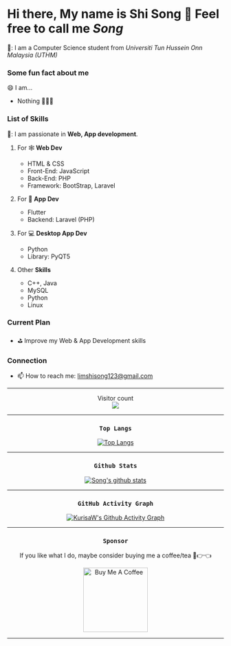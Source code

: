 <!--
**XPH0816/XPH0816** is a ✨ _special_ ✨ repository because its `README.md` (this file) appears on your GitHub profile.

Here are some ideas to get you started:

- 🔭 I’m currently working on ...
- 🌱 I’m currently learning ...
- 👯 I’m looking to collaborate on ...
- 🤔 I’m looking for help with ...
- 💬 Ask me about ...
- 📫 How to reach me: ...
- 😄 Pronouns: ...
- ⚡ Fun fact: ...
-->

# Hi there, My name is **Shi Song** 👋 Feel free to call me *Song*
🔭: I am a Computer Science student from *Universiti Tun Hussein Onn Malaysia (UTHM)*

### Some fun fact about me
:smile: I am... 
- Nothing 🤣🤣🤣

### List of Skills
🌱: I am passionate in **Web, App development**.

1. For :spider_web: **Web Dev**
   - HTML & CSS
   - Front-End: JavaScript
   - Back-End: PHP
   - Framework: BootStrap, Laravel

2. For :iphone: **App Dev**
   - Flutter
   - Backend: Laravel (PHP)

3. For :computer: **Desktop App Dev**
   - Python
   - Library: PyQT5

4. Other **Skills**
   - C++, Java
   - MySQL
   - Python
   - Linux

### Current Plan
- :golf: Improve my Web & App Development skills

### Connection
- 📫 How to reach me: limshisong123@gmail.com

---

<p align="center"> 
  Visitor count<br>
  <img src="https://profile-counter.glitch.me/XPH0816/count.svg" />
</p>

---

<div align="center">

### `Top Langs`

[![Top Langs](https://github-readme-stats.vercel.app/api/top-langs/?username=xph0816&layout=compact&theme=tokyonight)](https://github.com/XPH0816)

---
   
### `Github Stats`

[![Song's github stats](https://github-readme-stats.vercel.app/api?username=xph0816&show_icons=true&theme=tokyonight)](https://github.com/XPH0816)

---
   
### `GitHub Activity Graph`

<!-- GitHub Activity Graph -->

[![KurisaW's Github Activity Graph](https://github-readme-activity-graph.cyclic.app/graph?username=XPH0816&theme=tokyo-night&custom_title=XPH0816's%20GitHub%20Activity%20Graph)](https://github.com/ashutosh00710/github-readme-activity-graph)

---
   
### `Sponsor`

If you like what I do, maybe consider buying me a coffee/tea 🥺👉👈

<a href="https://www.buymeacoffee.com/limshisongb" target="_blank"><img src="https://cdn.buymeacoffee.com/buttons/v2/default-red.png" alt="Buy Me A Coffee" width="150" ></a>
</div>

---
